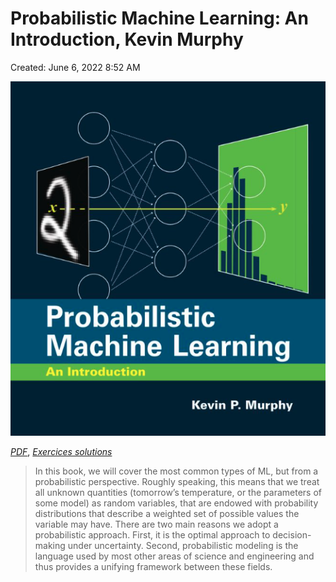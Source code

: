 # Probabilistic Machine Learning: An Introduction, Kevin Murphy

Created: June 6, 2022 8:52 AM

![[*PDF*](https://probml.github.io/pml-book/book1.html), [*Exercices solutions*](https://probml.github.io/pml-book/solns-public.pdf)](./Screen_Shot_2023-11-27_at_21.23.44.png)

[*PDF*](https://probml.github.io/pml-book/book1.html), [*Exercices solutions*](https://probml.github.io/pml-book/solns-public.pdf)

> In this book, we will cover the most common types of ML, but from a probabilistic perspective. Roughly speaking, this means that we treat all unknown quantities (tomorrow’s temperature, or the parameters of some model) as random variables, that are endowed with probability distributions that describe a weighted set of possible values the variable may have. 
There are two main reasons we adopt a probabilistic approach. First, it is the optimal approach to decision-making under uncertainty. Second, probabilistic modeling is the language used by most other areas of science and engineering and thus provides a unifying framework between these fields.
> 
